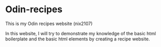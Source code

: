 # Odin-recipes
This is my Odin recipes website (nix2107)

In this website, I will try to demonstrate my knowledge of the basic html boilerplate and the basic html elements by creating a recipe website.